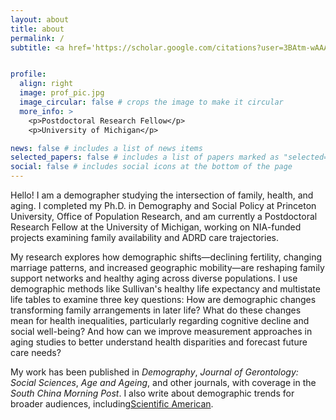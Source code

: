 ```yaml
---
layout: about
title: about
permalink: /
subtitle: <a href='https://scholar.google.com/citations?user=3BAtm-wAAAAJ&hl=en'>GoogleScholar</a>. <a href='https://orcid.org/0000-0002-1749-0769'>ORCID</a>. 


profile: 
  align: right
  image: prof_pic.jpg
  image_circular: false # crops the image to make it circular
  more_info: >
    <p>Postdoctoral Research Fellow</p>
    <p>University of Michigan</p>

news: false # includes a list of news items
selected_papers: false # includes a list of papers marked as "selected={true}"
social: false # includes social icons at the bottom of the page
---
```


Hello! I am a demographer studying the intersection of family, health, and aging. I completed my Ph.D. in Demography and Social Policy at Princeton University, Office of Population Research, and am currently a Postdoctoral Research Fellow at the University of Michigan, working on NIA-funded projects examining family availability and ADRD care trajectories.

My research explores how demographic shifts—declining fertility, changing marriage patterns, and increased geographic mobility—are reshaping family support networks and healthy aging across diverse populations. I use demographic methods like Sullivan's healthy life expectancy and multistate life tables to examine three key questions: How are demographic changes transforming family arrangements in later life? What do these changes mean for health inequalities, particularly regarding cognitive decline and social well-being? And how can we improve measurement approaches in aging studies to better understand health disparities and forecast future care needs?

My work has been published in *Demography*, *Journal of Gerontology: Social Sciences*, *Age and Ageing*, and other journals, with coverage in the *South China Morning Post*. I also write about demographic trends for broader audiences, including[Scientific American](https://scientificamerican.com/article/chinas-population-could-shrink-to-half-by-2100/).


